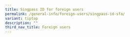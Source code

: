 ```yaml
---
title: Singpass ID for foreign users
permalink: /general-info/foreign-users/singpass-id-sfa/
variant: tiptap
description: ""
third_nav_title: Foreign users
---
```

